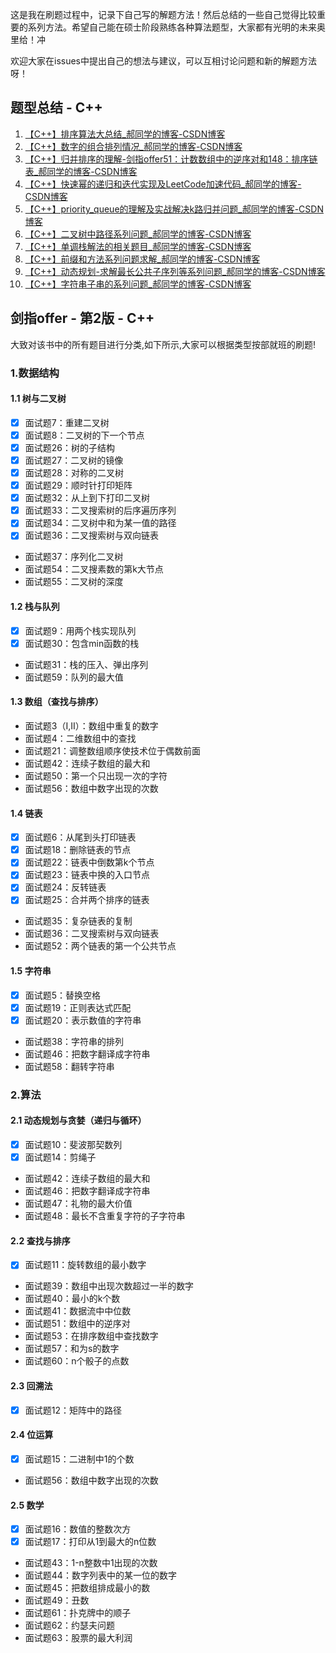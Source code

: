 这是我在刷题过程中，记录下自己写的解题方法！然后总结的一些自己觉得比较重要的系列方法。希望自己能在硕士阶段熟练各种算法题型，大家都有光明的未来奥里给！冲

欢迎大家在issues中提出自己的想法与建议，可以互相讨论问题和新的解题方法呀！

## 题型总结 - C++

1. [【C++】排序算法大总结_郝同学的博客-CSDN博客](https://blog.csdn.net/qq_42346574/article/details/115266513)
2. [【C++】数字的组合排列情况_郝同学的博客-CSDN博客](https://blog.csdn.net/qq_42346574/article/details/122642088)
3. [【C++】归并排序的理解-剑指offer51：计数数组中的逆序对和148：排序链表_郝同学的博客-CSDN博客](https://blog.csdn.net/qq_42346574/article/details/122983082)
4. [【C++】快速幂的递归和迭代实现及LeetCode加速代码_郝同学的博客-CSDN博客](https://blog.csdn.net/qq_42346574/article/details/123000215)
5. [【C++】priority_queue的理解及实战解决k路归并问题_郝同学的博客-CSDN博客](https://blog.csdn.net/qq_42346574/article/details/123047630) 
6. [【C++】二叉树中路径系列问题_郝同学的博客-CSDN博客](https://blog.csdn.net/qq_42346574/article/details/123373181)
7. [【C++】单调栈解法的相关题目_郝同学的博客-CSDN博客](https://blog.csdn.net/qq_42346574/article/details/123425039)
8. [【C++】前缀和方法系列问题求解_郝同学的博客-CSDN博客](https://blog.csdn.net/qq_42346574/article/details/123546174)
9. [【C++】动态规划-求解最长公共子序列等系列问题_郝同学的博客-CSDN博客](https://blog.csdn.net/qq_42346574/article/details/123654815)
10. [【C++】字符串子串的系列问题_郝同学的博客-CSDN博客](https://blog.csdn.net/qq_42346574/article/details/124181244)



## 剑指offer - 第2版 - C++

大致对该书中的所有题目进行分类,如下所示,大家可以根据类型按部就班的刷题!

### 1.数据结构

#### 1.1 树与二叉树
- [x] 面试题7：重建二叉树 
- [x] 面试题8：二叉树的下一个节点 
- [x] 面试题26：树的子结构
- [x] 面试题27：二叉树的镜像
- [x] 面试题28：对称的二叉树
- [x] 面试题29：顺时针打印矩阵
- [x] 面试题32：从上到下打印二叉树
- [x] 面试题33：二叉搜索树的后序遍历序列
- [x] 面试题34：二叉树中和为某一值的路径
- [x] 面试题36：二叉搜索树与双向链表
- 面试题37：序列化二叉树
- 面试题54：二叉搜素数的第k大节点
- 面试题55：二叉树的深度

#### 1.2 栈与队列
- [x] 面试题9：用两个栈实现队列
- [x] 面试题30：包含min函数的栈
- 面试题31：栈的压入、弹出序列
- 面试题59：队列的最大值

#### 1.3 数组（查找与排序）
- 面试题3（I,II）：数组中重复的数字
- 面试题4：二维数组中的查找
- 面试题21：调整数组顺序使技术位于偶数前面
- 面试题42：连续子数组的最大和
- 面试题50：第一个只出现一次的字符
- 面试题56：数组中数字出现的次数

#### 1.4 链表
- [x] 面试题6：从尾到头打印链表
- [x] 面试题18：删除链表的节点
- [x] 面试题22：链表中倒数第k个节点
- [x] 面试题23：链表中换的入口节点
- [x] 面试题24：反转链表
- [x] 面试题25：合并两个排序的链表
- 面试题35：复杂链表的复制
- 面试题36：二叉搜索树与双向链表
- 面试题52：两个链表的第一个公共节点

#### 1.5 字符串
- [x] 面试题5：替换空格
- [x] 面试题19：正则表达式匹配
- [x] 面试题20：表示数值的字符串
- 面试题38：字符串的排列
- 面试题46：把数字翻译成字符串
- 面试题58：翻转字符串

### 2.算法

#### 2.1 动态规划与贪婪（递归与循环）
- [x] 面试题10：斐波那契数列
- [x] 面试题14：剪绳子
- 面试题42：连续子数组的最大和
- 面试题46：把数字翻译成字符串
- 面试题47：礼物的最大价值
- 面试题48：最长不含重复字符的子字符串

#### 2.2 查找与排序
- [x] 面试题11：旋转数组的最小数字
- 面试题39：数组中出现次数超过一半的数字
- 面试题40：最小的k个数
- 面试题41：数据流中中位数
- 面试题51：数组中的逆序对
- 面试题53：在排序数组中查找数字
- 面试题57：和为s的数字
- 面试题60：n个骰子的点数

#### 2.3 回溯法
- [x] 面试题12：矩阵中的路径

#### 2.4 位运算
- [x] 面试题15：二进制中1的个数
- 面试题56：数组中数字出现的次数

#### 2.5 数学
- [x] 面试题16：数值的整数次方
- [x] 面试题17：打印从1到最大的n位数
- 面试题43：1-n整数中1出现的次数
- 面试题44：数字列表中的某一位的数字
- 面试题45：把数组排成最小的数
- 面试题49：丑数
- 面试题61：扑克牌中的顺子
- 面试题62：约瑟夫问题
- 面试题63：股票的最大利润

## 
